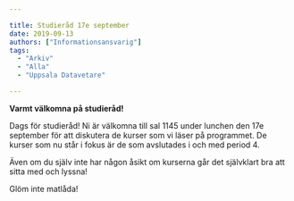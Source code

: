 ```yaml
---

title: Studieråd 17e september
date: 2019-09-13
authors: ["Informationsansvarig"]
tags:
  - "Arkiv"
  - "Alla"
  - "Uppsala Datavetare"

---
```


**Varmt välkomna på studieråd!**

Dags för studieråd!
Ni är välkomna till sal 1145 under lunchen den 17e september för att diskutera 
de kurser som vi läser på programmet. De kurser som nu står i fokus är de som avslutades i och med period 4.

Även om du själv inte har någon åsikt om kurserna går det självklart bra att sitta med och lyssna!

Glöm inte matlåda!